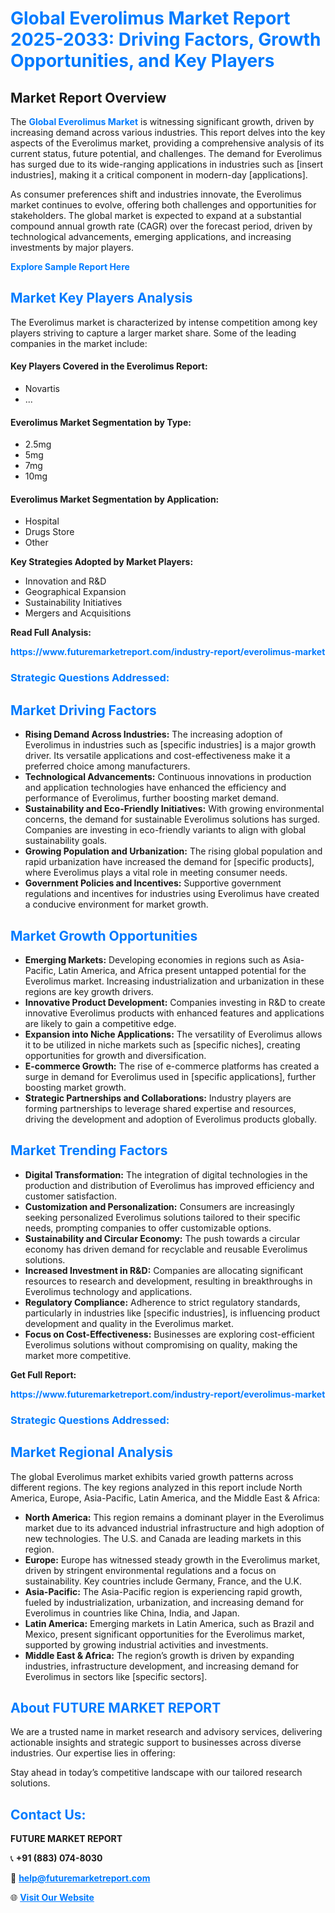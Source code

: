 <h1 style="color: #007BFF;">Global Everolimus Market Report 2025-2033: Driving Factors, Growth Opportunities, and Key Players</h1>

<section id="overview">
<h2>Market Report Overview</h2>
<p>The <a href="https://www.futuremarketreport.com/industry-report/everolimus-market" style="color: #007BFF; text-decoration: none;"><strong>Global Everolimus Market</strong></a> is witnessing significant growth, driven by increasing demand across various industries. This report delves into the key aspects of the Everolimus market, providing a comprehensive analysis of its current status, future potential, and challenges. The demand for Everolimus has surged due to its wide-ranging applications in industries such as [insert industries], making it a critical component in modern-day [applications].</p>
<p>As consumer preferences shift and industries innovate, the Everolimus market continues to evolve, offering both challenges and opportunities for stakeholders. The global market is expected to expand at a substantial compound annual growth rate (CAGR) over the forecast period, driven by technological advancements, emerging applications, and increasing investments by major players.</p>
</section>

<section id="overview">
<p><a href="https://www.futuremarketreport.com/request-sample/reportId=102807" style="color: #007BFF; text-decoration: none;"><strong>Explore Sample Report Here</strong></a></p>
</section>

<section id="key-players">
<h2 style="color: #007BFF;">Market Key Players Analysis</h2>
<p>The Everolimus market is characterized by intense competition among key players striving to capture a larger market share. Some of the leading companies in the market include:</p>
<h4>Key Players Covered in the Everolimus Report:</h4>
<ul><li>Novartis</li><li>...</li></ul>
<h4>Everolimus Market Segmentation by Type:</h4>
<ul><li>2.5mg</li><li>5mg</li><li>7mg</li><li>10mg</li></ul>

<h4>Everolimus Market Segmentation by Application:</h4>
<ul><li>Hospital</li><li>Drugs Store</li><li>Other</li></ul>
<p><strong>Key Strategies Adopted by Market Players:</strong></p>
<ul>
<li>Innovation and R&D</li>
<li>Geographical Expansion</li>
<li>Sustainability Initiatives</li>
<li>Mergers and Acquisitions</li>
</ul>
</section>

<section>
<p><strong>Read Full Analysis: </strong></p><a href="https://www.futuremarketreport.com/industry-report/everolimus-market" style="color: #007BFF; text-decoration: none;"><strong>https://www.futuremarketreport.com/industry-report/everolimus-market</strong></a>
<h3 style="color: #007BFF;">Strategic Questions Addressed:</h3>
</section>

<section id="driving-factors">
<h2 style="color: #007BFF;">Market Driving Factors</h2>
<ul>
<li><strong>Rising Demand Across Industries:</strong> The increasing adoption of Everolimus in industries such as [specific industries] is a major growth driver. Its versatile applications and cost-effectiveness make it a preferred choice among manufacturers.</li>
<li><strong>Technological Advancements:</strong> Continuous innovations in production and application technologies have enhanced the efficiency and performance of Everolimus, further boosting market demand.</li>
<li><strong>Sustainability and Eco-Friendly Initiatives:</strong> With growing environmental concerns, the demand for sustainable Everolimus solutions has surged. Companies are investing in eco-friendly variants to align with global sustainability goals.</li>
<li><strong>Growing Population and Urbanization:</strong> The rising global population and rapid urbanization have increased the demand for [specific products], where Everolimus plays a vital role in meeting consumer needs.</li>
<li><strong>Government Policies and Incentives:</strong> Supportive government regulations and incentives for industries using Everolimus have created a conducive environment for market growth.</li>
</ul>
</section>

<section id="growth-opportunities">
<h2 style="color: #007BFF;">Market Growth Opportunities</h2>
<ul>
<li><strong>Emerging Markets:</strong> Developing economies in regions such as Asia-Pacific, Latin America, and Africa present untapped potential for the Everolimus market. Increasing industrialization and urbanization in these regions are key growth drivers.</li>
<li><strong>Innovative Product Development:</strong> Companies investing in R&D to create innovative Everolimus products with enhanced features and applications are likely to gain a competitive edge.</li>
<li><strong>Expansion into Niche Applications:</strong> The versatility of Everolimus allows it to be utilized in niche markets such as [specific niches], creating opportunities for growth and diversification.</li>
<li><strong>E-commerce Growth:</strong> The rise of e-commerce platforms has created a surge in demand for Everolimus used in [specific applications], further boosting market growth.</li>
<li><strong>Strategic Partnerships and Collaborations:</strong> Industry players are forming partnerships to leverage shared expertise and resources, driving the development and adoption of Everolimus products globally.</li>
</ul>
</section>

<section id="trending-factors">
<h2 style="color: #007BFF;">Market Trending Factors</h2>
<ul>
<li><strong>Digital Transformation:</strong> The integration of digital technologies in the production and distribution of Everolimus has improved efficiency and customer satisfaction.</li>
<li><strong>Customization and Personalization:</strong> Consumers are increasingly seeking personalized Everolimus solutions tailored to their specific needs, prompting companies to offer customizable options.</li>
<li><strong>Sustainability and Circular Economy:</strong> The push towards a circular economy has driven demand for recyclable and reusable Everolimus solutions.</li>
<li><strong>Increased Investment in R&D:</strong> Companies are allocating significant resources to research and development, resulting in breakthroughs in Everolimus technology and applications.</li>
<li><strong>Regulatory Compliance:</strong> Adherence to strict regulatory standards, particularly in industries like [specific industries], is influencing product development and quality in the Everolimus market.</li>
<li><strong>Focus on Cost-Effectiveness:</strong> Businesses are exploring cost-efficient Everolimus solutions without compromising on quality, making the market more competitive.</li>
</ul>
</section>

<section>
<p><strong>Get Full Report: </strong></p><a href="https://www.futuremarketreport.com/industry-report/everolimus-market" style="color: #007BFF; text-decoration: none;"><strong>https://www.futuremarketreport.com/industry-report/everolimus-market</strong></a>
<h3 style="color: #007BFF;">Strategic Questions Addressed:</h3>
</section>


<section id="regional-analysis">
<h2 style="color: #007BFF;">Market Regional Analysis</h2>
<p>The global Everolimus market exhibits varied growth patterns across different regions. The key regions analyzed in this report include North America, Europe, Asia-Pacific, Latin America, and the Middle East & Africa:</p>
<ul>
<li><strong>North America:</strong> This region remains a dominant player in the Everolimus market due to its advanced industrial infrastructure and high adoption of new technologies. The U.S. and Canada are leading markets in this region.</li>
<li><strong>Europe:</strong> Europe has witnessed steady growth in the Everolimus market, driven by stringent environmental regulations and a focus on sustainability. Key countries include Germany, France, and the U.K.</li>
<li><strong>Asia-Pacific:</strong> The Asia-Pacific region is experiencing rapid growth, fueled by industrialization, urbanization, and increasing demand for Everolimus in countries like China, India, and Japan.</li>
<li><strong>Latin America:</strong> Emerging markets in Latin America, such as Brazil and Mexico, present significant opportunities for the Everolimus market, supported by growing industrial activities and investments.</li>
<li><strong>Middle East & Africa:</strong> The region’s growth is driven by expanding industries, infrastructure development, and increasing demand for Everolimus in sectors like [specific sectors].</li>
</ul>
</section>

<footer>
<h2 style="color: #007BFF;">About FUTURE MARKET REPORT</h2>
<p>We are a trusted name in market research and advisory services, delivering actionable insights and strategic support to businesses across diverse industries. Our expertise lies in offering:</p>

<p>Stay ahead in today’s competitive landscape with our tailored research solutions.</p>

<h2 style="color: #007BFF;">Contact Us:</h2>
<p><strong>FUTURE MARKET REPORT</strong></p>
<p>📞 <strong>+91 (883) 074-8030</strong></p>
<p>📧 <strong><a href="mailto:help@futuremarketreport.com" style="color: #007BFF;">help@futuremarketreport.com</a></strong></p>
<p>🌐 <strong><a href="https://www.futuremarketreport.com/" style="color: #007BFF;">Visit Our Website</a></strong></p>
</footer>